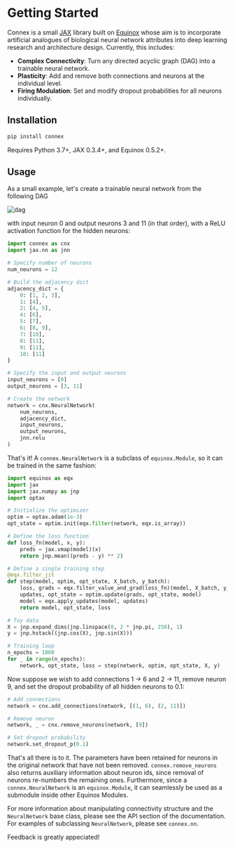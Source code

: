 # Getting Started

Connex is a small [JAX](https://github.com/google/jax) library built on [Equinox](https://github.com/patrick-kidger/equinox) whose aim is to incorporate artificial analogues of biological neural network attributes into deep learning research and architecture design. Currently, this includes:

- **Complex Connectivity**: Turn any directed acyclic graph (DAG) into a trainable neural network.
- **Plasticity**: Add and remove both connections and neurons at the individual level.
- **Firing Modulation**: Set and modify dropout probabilities for all neurons individually.

## Installation

```bash
pip install connex
```

Requires Python 3.7+, JAX 0.3.4+, and Equinox 0.5.2+.

## Usage

As a small example, let's create a trainable neural network from the following DAG

![dag](https://www.mdpi.com/algorithms/algorithms-13-00256/article_deploy/html/images/algorithms-13-00256-g001.png)

with input neuron 0 and output neurons 3 and 11 (in that order), with a ReLU activation function for the hidden neurons:

```python
import connex as cnx
import jax.nn as jnn

# Specify number of neurons
num_neurons = 12

# Build the adjacency dict
adjacency_dict = {
    0: [1, 2, 3],
    1: [4],
    2: [4, 5],
    4: [6],
    5: [7],
    6: [8, 9],
    7: [10],
    8: [11],
    9: [11],
    10: [11]
}

# Specify the input and output neurons
input_neurons = [0]
output_neurons = [3, 11]

# Create the network
network = cnx.NeuralNetwork(
    num_neurons,
    adjacency_dict, 
    input_neurons, 
    output_neurons,
    jnn.relu
)
```

That's it! A `connex.NeuralNetwork` is a subclass of `equinox.Module`, so it can be trained in the same fashion:

```python
import equinox as eqx
import jax
import jax.numpy as jnp
import optax

# Initialize the optimizer
optim = optax.adam(1e-3)
opt_state = optim.init(eqx.filter(network, eqx.is_array))

# Define the loss function
def loss_fn(model, x, y):
    preds = jax.vmap(model)(x)
    return jnp.mean((preds - y) ** 2)

# Define a single training step
@eqx.filter_jit
def step(model, optim, opt_state, X_batch, y_batch):
    loss, grads = eqx.filter_value_and_grad(loss_fn)(model, X_batch, y_batch)
    updates, opt_state = optim.update(grads, opt_state, model)
    model = eqx.apply_updates(model, updates)
    return model, opt_state, loss

# Toy data
X = jnp.expand_dims(jnp.linspace(0, 2 * jnp.pi, 250), 1)
y = jnp.hstack((jnp.cos(X), jnp.sin(X)))

# Training loop
n_epochs = 1000
for _ in range(n_epochs):
    network, opt_state, loss = step(network, optim, opt_state, X, y)
```

Now suppose we wish to add connections 1 &rarr; 6 and 2 &rarr; 11, remove neuron 9, and set the dropout probability of all hidden neurons to 0.1:

```python
# Add connections
network = cnx.add_connections(network, [(1, 6), (2, 11)])

# Remove neuron
network, _ = cnx.remove_neurons(network, [9])

# Set dropout probability
network.set_dropout_p(0.1)
```

That's all there is to it.  The parameters have been retained for neurons in the original network that have not been removed. `connex.remove_neurons` also returns auxiliary information about neuron ids, since removal of neurons re-numbers the remaining ones. Furthermore, since a `connex.NeuralNetwork` is an `equinox.Module`, it can seamlessly be used as a submodule inside other Equinox Modules.

For more information about manipulating connectivity structure and the `NeuralNetwork` base class, please see the API section of the documentation. For examples of subclassing `NeuralNetwork`, please see `connex.nn`.

Feedback is greatly appeciated!